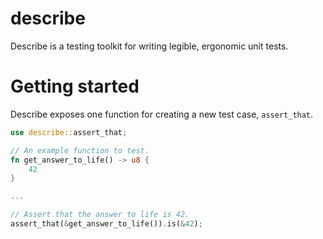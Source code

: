 # describe
Describe is a testing toolkit for writing legible, ergonomic unit tests.

# Getting started
Describe exposes one function for creating a new test case, `assert_that`.
```Rust
use describe::assert_that;

// An example function to test.
fn get_answer_to_life() -> u8 {
    42
}

...

// Assert that the answer to life is 42.
assert_that(&get_answer_to_life()).is(&42);
```
